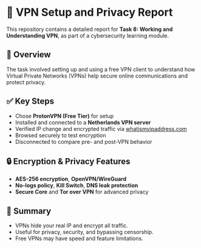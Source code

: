 # 🔐 VPN Setup and Privacy Report

This repository contains a detailed report for **Task 8: Working and Understanding VPN**, as part of a cybersecurity learning module.

## 📄 Overview

The task involved setting up and using a free VPN client to understand how Virtual Private Networks (VPNs) help secure online communications and protect privacy.

## ✅ Key Steps

- Chose **ProtonVPN (Free Tier)** for setup
- Installed and connected to a **Netherlands VPN server**
- Verified IP change and encrypted traffic via [whatismyipaddress.com](https://whatismyipaddress.com)
- Browsed securely to test encryption
- Disconnected to compare pre- and post-VPN behavior

## 🔒 Encryption & Privacy Features

- **AES-256 encryption**, **OpenVPN/WireGuard**
- **No-logs policy**, **Kill Switch**, **DNS leak protection**
- **Secure Core** and **Tor over VPN** for advanced privacy

## 📌 Summary

- VPNs hide your real IP and encrypt all traffic.
- Useful for privacy, security, and bypassing censorship.
- Free VPNs may have speed and feature limitations.

